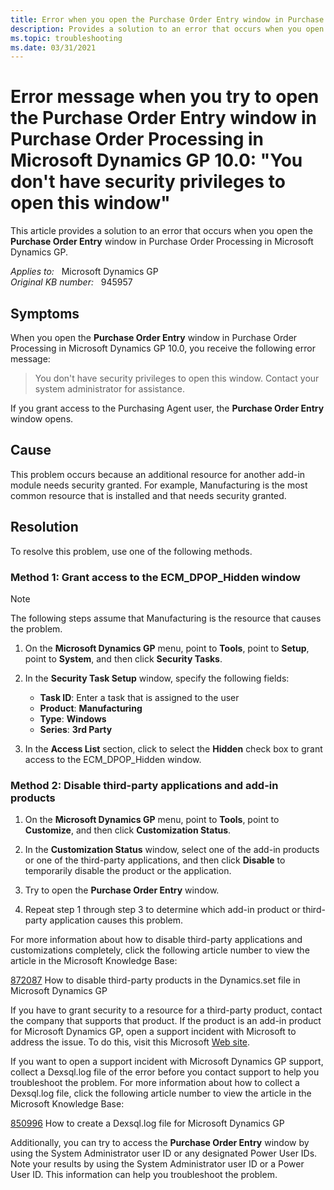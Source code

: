 ```yaml
---
title: Error when you open the Purchase Order Entry window in Purchase Order Processing in Microsoft Dynamics GP
description: Provides a solution to an error that occurs when you open the **Purchase Order Entry** window in Purchase Order Processing in Microsoft Dynamics GP.
ms.topic: troubleshooting
ms.date: 03/31/2021
---
```

# Error message when you try to open the Purchase Order Entry window in Purchase Order Processing in Microsoft Dynamics GP 10.0: "You don't have security privileges to open this window"

This article provides a solution to an error that occurs when you open the **Purchase Order Entry** window in Purchase Order Processing in Microsoft Dynamics GP.

_Applies to:_ &nbsp; Microsoft Dynamics GP  
_Original KB number:_ &nbsp; 945957

## Symptoms

When you open the **Purchase Order Entry** window in Purchase Order Processing in Microsoft Dynamics GP 10.0, you receive the following error message:

> You don't have security privileges to open this window. Contact your system administrator for assistance.

If you grant access to the Purchasing Agent user, the **Purchase Order Entry** window opens.

## Cause

This problem occurs because an additional resource for another add-in module needs security granted. For example, Manufacturing is the most common resource that is installed and that needs security granted.

## Resolution

To resolve this problem, use one of the following methods.

### Method 1: Grant access to the ECM_DPOP_Hidden window

> [!NOTE]
> The following steps assume that Manufacturing is the resource that causes the problem.

1. On the **Microsoft Dynamics GP** menu, point to **Tools**, point to **Setup**, point to **System**, and then click **Security Tasks**.

2. In the **Security Task Setup** window, specify the following fields:

    - **Task ID**: Enter a task that is assigned to the user
    - **Product**: **Manufacturing**  
    - **Type**: **Windows**  
    - **Series**: **3rd Party**

3. In the **Access List** section, click to select the **Hidden** check box to grant access to the ECM_DPOP_Hidden window.

### Method 2: Disable third-party applications and add-in products

1. On the **Microsoft Dynamics GP** menu, point to **Tools**, point to **Customize**, and then click **Customization Status**.

2. In the **Customization Status** window, select one of the add-in products or one of the third-party applications, and then click **Disable** to temporarily disable the product or the application.

3. Try to open the ****Purchase Order Entry**** window.

4. Repeat step 1 through step 3 to determine which add-in product or third-party application causes this problem.

For more information about how to disable third-party applications and customizations completely, click the following article number to view the article in the Microsoft Knowledge Base:

[872087](https://support.microsoft.com/help/872087) How to disable third-party products in the Dynamics.set file in Microsoft Dynamics GP  

If you have to grant security to a resource for a third-party product, contact the company that supports that product. If the product is an add-in product for Microsoft Dynamics GP, open a support incident with Microsoft to address the issue. To do this, visit this Microsoft [Web site](https://mbs.microsoft.com/support/newstart.aspx).

If you want to open a support incident with Microsoft Dynamics GP support, collect a Dexsql.log file of the error before you contact support to help you troubleshoot the problem. For more information about how to collect a Dexsql.log file, click the following article number to view the article in the Microsoft Knowledge Base:

[850996](https://support.microsoft.com/help/850996) How to create a Dexsql.log file for Microsoft Dynamics GP  

Additionally, you can try to access the **Purchase Order Entry** window by using the System Administrator user ID or any designated Power User IDs. Note your results by using the System Administrator user ID or a Power User ID. This information can help you troubleshoot the problem.
